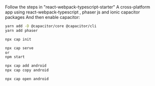 Follow the steps in "react-webpack-typescript-starter"
A cross-platform app using react-webpack-typescript , phaser js and ionic capacitor packages
And then enable capacitor:

```bash
yarn add -D @capacitor/core @capacitor/cli
yarn add phaser

npx cap init

npx cap serve
or
npm start

npx cap add android
npx cap copy android

npx cap open android


```